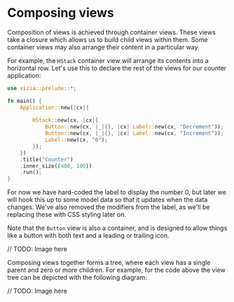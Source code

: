 # Composing views

Composition of views is achieved through container views. These views take a closure which allows us to build child views within them. Some container views may also arrange their content in a particular way.

For example, the `HStack` container view will arrange its contents into a horizontal row. Let's use this to declare the rest of the views for our counter application:

```rust
use vizia::prelude::*;

fn main() {
    Application::new(|cx|{
        
        HStack::new(cx, |cx|{
            Button::new(cx, |_|{}, |cx| Label::new(cx, "Decrement"));
            Button::new(cx, |_|{}, |cx| Label::new(cx, "Increment"));
            Label::new(cx, "0");
        });
    })
    .title("Counter")
    .inner_size((400, 100))
    .run();
}
```

For now we have hard-coded the label to display the number 0, but later we will hook this up to some model data so that it updates when the data changes. We've also removed the modifiers from the label, as we'll be replacing these with CSS styling later on.

Note that the `Button` view is also a container, and is designed to allow things like a button with both text and a leading or trailing icon.

// TODO: Image here


Composing views together forms a tree, where each view has a single parent and zero or more children. For example, for the code above the view tree can be depicted with the following diagram:

// TODO: Image here

<!-- The Window is the *parent* of the HStack, while the HStack is the *parent* of both the buttons and label. Therefore, the Window is an *ancestor* of the buttons and label, and the buttons and label are *descendants* of the window. This terminology is relevant when writing CSS style rules, which we'll cover later in this guide. -->